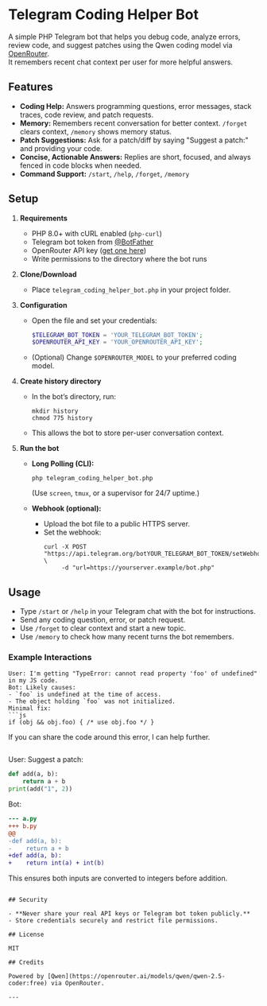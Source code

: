 # Telegram Coding Helper Bot

A simple PHP Telegram bot that helps you debug code, analyze errors, review code, and suggest patches using the Qwen coding model via [OpenRouter](https://openrouter.ai).  
It remembers recent chat context per user for more helpful answers.

## Features

- **Coding Help:** Answers programming questions, error messages, stack traces, code review, and patch requests.
- **Memory:** Remembers recent conversation for better context. `/forget` clears context, `/memory` shows memory status.
- **Patch Suggestions:** Ask for a patch/diff by saying "Suggest a patch:" and providing your code.
- **Concise, Actionable Answers:** Replies are short, focused, and always fenced in code blocks when needed.
- **Command Support:** `/start`, `/help`, `/forget`, `/memory`

## Setup

1. **Requirements**
   - PHP 8.0+ with cURL enabled (`php-curl`)
   - Telegram bot token from [@BotFather](https://t.me/botfather)
   - OpenRouter API key ([get one here](https://openrouter.ai))
   - Write permissions to the directory where the bot runs

2. **Clone/Download**
   - Place `telegram_coding_helper_bot.php` in your project folder.

3. **Configuration**
   - Open the file and set your credentials:
     ```php
     $TELEGRAM_BOT_TOKEN = 'YOUR_TELEGRAM_BOT_TOKEN';
     $OPENROUTER_API_KEY = 'YOUR_OPENROUTER_API_KEY';
     ```
   - (Optional) Change `$OPENROUTER_MODEL` to your preferred coding model.

4. **Create history directory**
   - In the bot’s directory, run:
     ```
     mkdir history
     chmod 775 history
     ```
   - This allows the bot to store per-user conversation context.

5. **Run the bot**
   - **Long Polling (CLI):**
     ```
     php telegram_coding_helper_bot.php
     ```
     (Use `screen`, `tmux`, or a supervisor for 24/7 uptime.)

   - **Webhook (optional):**
     - Upload the bot file to a public HTTPS server.
     - Set the webhook:
       ```
       curl -X POST "https://api.telegram.org/botYOUR_TELEGRAM_BOT_TOKEN/setWebhook" \
            -d "url=https://yourserver.example/bot.php"
       ```

## Usage

- Type `/start` or `/help` in your Telegram chat with the bot for instructions.
- Send any coding question, error, or patch request.
- Use `/forget` to clear context and start a new topic.
- Use `/memory` to check how many recent turns the bot remembers.

### Example Interactions

```
User: I'm getting "TypeError: cannot read property 'foo' of undefined" in my JS code.
Bot: Likely causes:
- `foo` is undefined at the time of access.
- The object holding `foo` was not initialized.
Minimal fix:
```js
if (obj && obj.foo) { /* use obj.foo */ }
```
If you can share the code around this error, I can help further.
```

```
User: Suggest a patch:
```python
def add(a, b):
    return a + b
print(add("1", 2))
```
Bot:
```diff
--- a.py
+++ b.py
@@
-def add(a, b):
-    return a + b
+def add(a, b):
+    return int(a) + int(b)
```
This ensures both inputs are converted to integers before addition.
```

## Security

- **Never share your real API keys or Telegram bot token publicly.**
- Store credentials securely and restrict file permissions.

## License

MIT

## Credits

Powered by [Qwen](https://openrouter.ai/models/qwen/qwen-2.5-coder:free) via OpenRouter.

---
